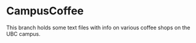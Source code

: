 # CampusCoffee

This branch holds some text files with info on various coffee shops on the UBC campus.
